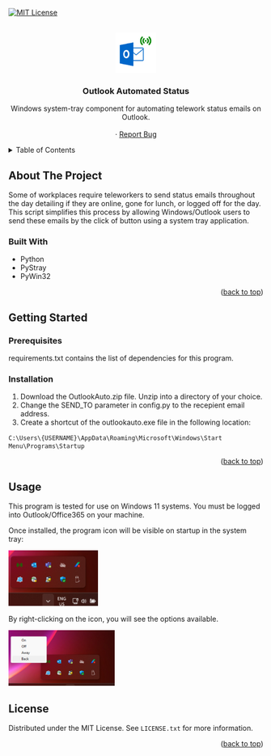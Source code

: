 <div id="top"></div>

<!-- PROJECT SHIELDS -->
<!--
*** I'm using markdown "reference style" links for readability.
*** Reference links are enclosed in brackets [ ] instead of parentheses ( ).
*** See the bottom of this document for the declaration of the reference variables
*** for contributors-url, forks-url, etc. This is an optional, concise syntax you may use.
*** https://www.markdownguide.org/basic-syntax/#reference-style-links
-->
[![MIT License][license-shield]][license-url]



<!-- PROJECT LOGO -->
<br />
<div align="center">
  <a href="https://github.com/kliam11/outlook-auto-status">
    <img src="gallery/logo.png" alt="Logo" width="80" height="80">
  </a>

<h3 align="center">Outlook Automated Status</h3>

  <p align="center">
    Windows system-tray component for automating telework status emails on Outlook. 
    <br />
    <br />
    ·
    <a href="https://github.com/kliam11/outlook-auto-status/issues">Report Bug</a>
  </p>
</div>



<!-- TABLE OF CONTENTS -->
<details>
  <summary>Table of Contents</summary>
  <ol>
    <li>
      <a href="#about-the-project">About The Project</a>
      <ul>
        <li><a href="#built-with">Built With</a></li>
      </ul>
    </li>
    <li>
      <a href="#getting-started">Getting Started</a>
      <ul>
        <li><a href="#prerequisites">Prerequisites</a></li>
        <li><a href="#installation">Installation</a></li>
      </ul>
    </li>
    <li><a href="#usage">Usage</a></li>
    <li><a href="#license">License</a></li>
  </ol>
</details>



<!-- ABOUT THE PROJECT -->
## About The Project

Some of workplaces require teleworkers to send status emails throughout the day detailing if they are online, gone for lunch, or logged off
for the day. This script simplifies this process by allowing Windows/Outlook users to send these emails by the click of button using a 
system tray application. 

### Built With

* Python 
* PyStray 
* PyWin32 

<p align="right">(<a href="#top">back to top</a>)</p>



<!-- GETTING STARTED -->
## Getting Started

### Prerequisites

requirements.txt contains the list of dependencies for this program. 

### Installation

1) Download the OutlookAuto.zip file. Unzip into a directory of your choice. 
2) Change the SEND_TO parameter in config.py to the recepient email address. 
3) Create a shortcut of the outlookauto.exe file in the following location: 
```
C:\Users\{USERNAME}\AppData\Roaming\Microsoft\Windows\Start Menu\Programs\Startup
```

<p align="right">(<a href="#top">back to top</a>)</p>



<!-- USAGE EXAMPLES -->
## Usage

This program is tested for use on Windows 11 systems. You must be logged into Outlook/Office365 on your machine. 

Once installed, the program icon will be visible on startup in the system tray: 

<img src="gallery/tray.png" height="110">

By right-clicking on the icon, you will see the options available. 

<img src="gallery/options.png" height="110">

<!--_For more examples, please refer to the [Documentation](https://example.com)_ 
### FAQ  

-->



<!-- LICENSE -->
## License

Distributed under the MIT License. See `LICENSE.txt` for more information.

<p align="right">(<a href="#top">back to top</a>)</p>


<!-- MARKDOWN LINKS & IMAGES -->
<!-- https://www.markdownguide.org/basic-syntax/#reference-style-links -->
[license-shield]: https://camo.githubusercontent.com/111148992d0253f8d5e36b62087d48a9eabb1d7244b2b7316214f47d5c9a8781/68747470733a2f2f696d672e736869656c64732e696f2f6769746875622f6c6963656e73652f6f74686e65696c647265772f426573742d524541444d452d54656d706c6174652e7376673f7374796c653d666f722d7468652d6261646765
[license-url]: https://github.com/kliam11/outlook-auto-status/blob/main/LICENSE
[linkedin-shield]: https://img.shields.io/badge/-LinkedIn-black.svg?style=for-the-badge&logo=linkedin&colorB=555
